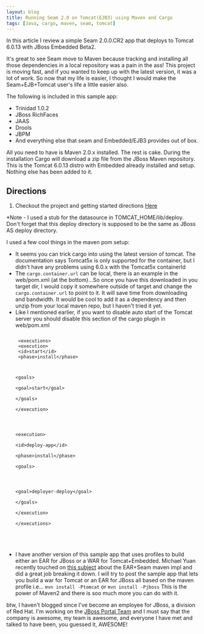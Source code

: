 ```yaml
---
layout: blog
title: Running Seam 2.0 on Tomcat(EJB3) using Maven and Cargo
tags: [Java, cargo, maven, seam, tomcat]
---
```


<p>In this article I review a simple Seam 2.0.0.CR2 app that deploys to Tomcat 6.0.13 with JBoss Embedded Beta2. </p> 

<p>It's great to see Seam move to Maven because tracking and installing all those dependencies in a local repository was a pain in the ass! This project is moving fast, and if you wanted to keep up with the latest version, it was a lot of work. So now that my life is easier, I thought I would make the Seam+EJB+Tomcat user's life a little easier also.</p> 

<p class="listTitle">The following is included in this sample app:</p> 
<ul> 
<li>Trinidad 1.0.2</li> 
<li>JBoss RichFaces</li> 
<li>JAAS</li> 
<li>Drools</li> 
<li>JBPM</li> 
<li>And everything else that seam and Embedded/EJB3 provides out of box.</li> 
</ul> 


<p>All you need to have is Maven 2.0.x installed. The rest is cake. During the installation Cargo will download a zip file from the JBoss Maven repository. This is the Tomcat 6.0.13 distro with Embedded already installed and setup. Nothing else has been added to it.</p> 

<h2>Directions</h2> 
<ol> 
<li>Checkout the project and getting started directions <a href="http://code.google.com/p/seam-2-sandbox/">Here</a></li> 
</ol> 
<p>*Note - I used a stub for the datasource in TOMCAT_HOME/lib/deploy. Don't forget that this deploy directory is supposed to be the same as JBoss AS deploy directory.</p> 
<p class="listTitle">I used a few cool things in the maven pom setup:</p> 
<ul> 
<li>It seems you can trick cargo into using the latest version of tomcat. The documentation says Tomcat5x is only supported for the container, but I didn't have any problems using 6.0.x with the Tomcat5x containerId</li> 
<li>The <code>cargo.container.url</code> can be local, there is an example in the web/pom.xml (at the bottom)...So once you have this downloaded in you target dir, I would copy it somewhere outside of target and change the <code>cargo.container.url</code> to point to it. It will save time from downloading and bandwidth. It would be cool to add it as a dependency and then unzip from your local maven repo, but I haven't tried it yet.</li> 
<li>Like I mentioned earlier, if you want to disable auto start of the Tomcat server you should disable this section of the cargo plugin in web/pom.xml 
<code> 
<pre> 
<a name="l510"> <span class="s0">&lt;</span><span class="s4">executions</span><span class="s0">&gt;</span><span class="s3"> 
</span></a><a name="l511"> <span class="s0">&lt;</span><span class="s4">execution</span><span class="s0">&gt;</span><span class="s3"> 
</span></a><a name="l512"> <span class="s0">&lt;</span><span class="s4">id</span><span class="s0">&gt;</span><span class="s5">start</span><span class="s0">&lt;/</span><span class="s4">id</span><span class="s0">&gt;</span><span class="s3"> 
</span></a><a name="l513"> <span class="s0">&lt;</span><span class="s4">phase</span><span class="s0">&gt;</span><span class="s5">install</span><span class="s0">&lt;/</span><span class="s4">phase</span><span class="s0">&gt;</span><span class="s3"> 

</span></a><a name="l514"> <span class="s0">&lt;</span><span class="s4">goals</span><span class="s0">&gt;</span><span class="s3"> 
</span></a><a name="l515"> <span class="s0">&lt;</span><span class="s4">goal</span><span class="s0">&gt;</span><span class="s5">start</span><span class="s0">&lt;/</span><span class="s4">goal</span><span class="s0">&gt;</span><span class="s3"> 
</span></a><a name="l516"> <span class="s0">&lt;/</span><span class="s4">goals</span><span class="s0">&gt;</span><span class="s3"> 
</span></a><a name="l517"> <span class="s0">&lt;/</span><span class="s4">execution</span><span class="s0">&gt;</span><span class="s3"> 

</span></a><a name="l518"> <span class="s0">&lt;</span><span class="s4">execution</span><span class="s0">&gt;</span><span class="s3"> 
</span></a><a name="l519"> <span class="s0">&lt;</span><span class="s4">id</span><span class="s0">&gt;</span><span class="s5">deploy-app</span><span class="s0">&lt;/</span><span class="s4">id</span><span class="s0">&gt;</span><span class="s3"> 
</span></a><a name="l520"> <span class="s0">&lt;</span><span class="s4">phase</span><span class="s0">&gt;</span><span class="s5">install</span><span class="s0">&lt;/</span><span class="s4">phase</span><span class="s0">&gt;</span><span class="s3"> 
</span></a><a name="l521"> <span class="s0">&lt;</span><span class="s4">goals</span><span class="s0">&gt;</span><span class="s3"> 

</span></a><a name="l522"> <span class="s0">&lt;</span><span class="s4">goal</span><span class="s0">&gt;</span><span class="s5">deployer-deploy</span><span class="s0">&lt;/</span><span class="s4">goal</span><span class="s0">&gt;</span><span class="s3"> 
</span></a><a name="l523"> <span class="s0">&lt;/</span><span class="s4">goals</span><span class="s0">&gt;</span><span class="s3"> 
</span></a><a name="l524"> <span class="s0">&lt;/</span><span class="s4">execution</span><span class="s0">&gt;</span><span class="s3"> 
</span></a><a name="l525"> <span class="s0">&lt;/</span><span class="s4">executions</span><span class="s0">&gt;</span> 
</a> 
</pre> 
</code></li> 
<li>I have another version of this sample app that uses profiles to build either an EAR for JBoss or a WAR for Tomcat+Embedded. Michael Yuan recently touched on <a href="http://www.michaelyuan.com/blog/2007/10/09/jboss-seam-project-setup-with-maven-%e2%80%94-part-2-ear-deployment/">this subject</a> about the EAR+Seam maven impl and did a great job breaking it down. I will try to post the sample app that lets you build a war for Tomcat or an EAR for JBoss all based on the maven profile i.e... 
<code>mvn install -Ptomcat</code> 
or 
<code>mvn install -Pjboss</code> 
This is the power of Maven2 and there is soo much more you can do with it.</li> 
</ul> 

<p>btw, I haven't blogged since I've become an employee for JBoss, a division of Red Hat. I'm working on the <a href="http://jbossportal.blogspot.com/">JBoss Portal Team</a> and I must say that the company is awesome, my team is awesome, and everyone I have met and talked to have been, you guessed it, AWESOME!</p>
